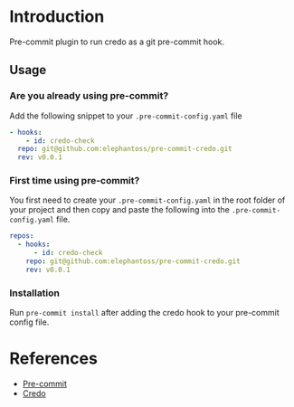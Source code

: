 # Introduction

Pre-commit plugin to run credo as a git pre-commit hook.

## Usage

### Are you already using pre-commit?

Add the following snippet to your `.pre-commit-config.yaml` file

```yaml
- hooks:
    - id: credo-check
  repo: git@github.com:elephantoss/pre-commit-credo.git
  rev: v0.0.1
```

### First time using pre-commit?
You first need to create your `.pre-commit-config.yaml` in the root folder of your project and then copy and paste the following into the `.pre-commit-config.yaml` file.

```yaml
repos:
  - hooks:
      - id: credo-check
    repo: git@github.com:elephantoss/pre-commit-credo.git
    rev: v0.0.1
```

### Installation

Run `pre-commit install` after adding the credo hook to your pre-commit config file.

# References
- [Pre-commit](https://pre-commit.com/#intro)
- [Credo](https://github.com/rrrene/credo)
